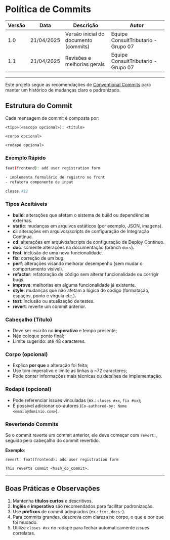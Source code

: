# Política de Commits

| Versão | Data       | Descrição                             | Autor                               |
|------- |----------- | ------------------------------------- | ----------------------------------- |
| 1.0    | 21/04/2025 | Versão inicial do documento (commits) | Equipe ConsultTributario - Grupo 07 |
| 1.1    | 21/04/2025 | Revisões e melhorias gerais           | Equipe ConsultTributario - Grupo 07 |

---

Este projeto segue as recomendações de [Conventional Commits](https://www.conventionalcommits.org/) para manter um histórico de mudanças claro e padronizado.

## Estrutura do Commit

Cada mensagem de commit é composta por:

```
<tipo>(<escopo opcional>): <título>

<corpo opcional>

<rodapé opcional>
```

### Exemplo Rápido

```bash
feat(frontend): add user registration form

- implementa formulário de registro no front
- refatora componente de input

closes #12
```

### Tipos Aceitáveis

- **build**: alterações que afetam o sistema de build ou dependências externas.  
- **static**: mudanças em arquivos estáticos (por exemplo, JSON, imagens).  
- **ci**: alterações em arquivos/scripts de configuração de Integração Contínua.  
- **cd**: alterações em arquivos/scripts de configuração de Deploy Contínuo.  
- **doc**: somente alterações na documentação (branch `docs`).  
- **feat**: inclusão de uma nova funcionalidade.  
- **fix**: correção de um bug.  
- **perf**: alterações visando melhorar desempenho (sem mudar o comportamento visível).  
- **refactor**: refatoração de código sem alterar funcionalidade ou corrigir bugs.  
- **improve**: melhorias em alguma funcionalidade já existente.  
- **style**: mudanças que não afetam a lógica do código (formatação, espaços, ponto e vírgula etc.).  
- **test**: inclusão ou atualização de testes.  
- **revert**: reverte um commit anterior.

### Cabeçalho (Título)
- Deve ser escrito no **imperativo** e tempo presente;
- Não coloque ponto final;
- Limite sugerido: até 48 caracteres.

### Corpo (opcional)
- Explica **por que** a alteração foi feita;
- Use tom imperativo e limite as linhas a ~72 caracteres;
- Pode conter informações mais técnicas ou detalhes de implementação.

### Rodapé (opcional)
- Pode referenciar issues vinculadas (ex.: `closes #xx`, `fix #xx`);
- É possível adicionar co-autores (`Co-authored-by: Nome <email@dominio.com>`).

### Revertendo Commits

Se o commit reverte um commit anterior, ele deve começar com `revert:`, seguido pelo cabeçalho do commit revertido.

**Exemplo**:

```
revert: feat(frontend): add user registration form

This reverts commit <hash_do_commit>.
```

---

## Boas Práticas e Observações

1. Mantenha **títulos curtos** e descritivos.
2. **Inglês** e **imperativo** são recomendados para facilitar padronização.
3. Use **prefixos** de commit adequados (ex.: `fix:`, `docs:`).
4. Para commits grandes, descreva com clareza no corpo, o que e por que foi mudado.
5. Utilize `closes #xx` no rodapé para fechar automaticamente *issues* correlatas.

